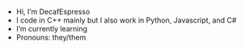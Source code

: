 -  Hi, I’m DecafEspresso
-  I code in C++ mainly but I also work in Python, Javascript, and C#
-  I’m currently learning
-  Pronouns: they/them



